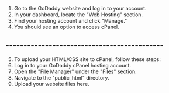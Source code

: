1. Go to the GoDaddy website and log in to your account.
2. In your dashboard, locate the "Web Hosting" section.
3. Find your hosting account and click "Manage."
4. You should see an option to access cPanel.

## --------------------------------------------

5. To upload your HTML/CSS site to cPanel, follow these steps:
6. Log in to your GoDaddy cPanel hosting account.
7. Open the "File Manager" under the "Files" section.
8. Navigate to the "public_html" directory.
9. Upload your website files here.
